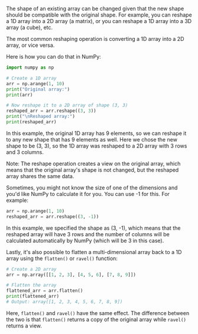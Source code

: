 The shape of an existing array can be changed given that the new shape should be compatible with the original shape. For example, you can reshape a 1D array into a 2D array (a matrix), or you can reshape a 1D array into a 3D array (a cube), etc.

The most common reshaping operation is converting a 1D array into a 2D array, or vice versa.

Here is how you can do that in NumPy:

```python
import numpy as np

# Create a 1D array
arr = np.arange(1, 10)
print("Original array:")
print(arr)

# Now reshape it to a 2D array of shape (3, 3)
reshaped_arr = arr.reshape((3, 3))
print("\nReshaped array:")
print(reshaped_arr)
```

In this example, the original 1D array has 9 elements, so we can reshape it to any new shape that has 9 elements as well. Here we chose the new shape to be (3, 3), so the 1D array was reshaped to a 2D array with 3 rows and 3 columns.

Note: The reshape operation creates a view on the original array, which means that the original array's shape is not changed, but the reshaped array shares the same data.

Sometimes, you might not know the size of one of the dimensions and you'd like NumPy to calculate it for you. You can use -1 for this. For example:

```python
arr = np.arange(1, 10)
reshaped_arr = arr.reshape((3, -1))
```

In this example, we specified the shape as (3, -1), which means that the reshaped array will have 3 rows and the number of columns will be calculated automatically by NumPy (which will be 3 in this case).

Lastly, it's also possible to flatten a multi-dimensional array back to a 1D array using the `flatten()` or `ravel()` function:

```python
# Create a 2D array
arr = np.array([[1, 2, 3], [4, 5, 6], [7, 8, 9]])

# Flatten the array
flattened_arr = arr.flatten()
print(flattened_arr)
# Output: array([1, 2, 3, 4, 5, 6, 7, 8, 9])
```

Here, `flatten()` and `ravel()` have the same effect. The difference between the two is that `flatten()` returns a copy of the original array while `ravel()` returns a view.